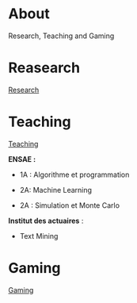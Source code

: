 # About

Research, Teaching and Gaming

# Reasearch

[Research](/research/README.md)

# Teaching

[Teaching](/teaching/README.md)

**ENSAE :**

- 1A : Algorithme et programmation

- 2A: Machine Learning

- 2A : Simulation et Monte Carlo

**Institut des actuaires** : 
- Text Mining

# Gaming

[Gaming](/gaming/README.md)
